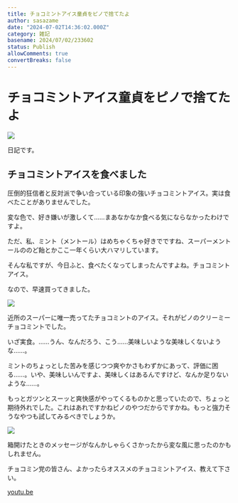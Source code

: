 ```yaml
---
title: チョコミントアイス童貞をピノで捨てたよ
author: sasazame
date: "2024-07-02T14:36:02.000Z"
category: 雑記
basename: 2024/07/02/233602
status: Publish
allowComments: true
convertBreaks: false
---
```

# チョコミントアイス童貞をピノで捨てたよ

![](https://cdn-ak.f.st-hatena.com/images/fotolife/s/sasazame/20230908/20230908202155.png)

日記です。

<!-- Extended Body -->

## チョコミントアイスを食べました

圧倒的狂信者と反対派で争い合っている印象の強いチョコミントアイス。実は食べたことがありませんでした。

変な色で、好き嫌いが激しくて……まあなかなか食べる気にならなかったわけですよ。

ただ、私、ミント（メントール）はめちゃくちゃ好きでですね、スーパーメントールののど飴とかここ一年くらい大ハマリしています。

そんな私ですが、今日ふと、食べたくなってしまったんですよね。チョコミントアイス。

なので、早速買ってきました。

![](https://cdn-ak.f.st-hatena.com/images/fotolife/s/sasazame/20240702/20240702232342.jpg)

近所のスーパーに唯一売ってたチョコミントのアイス。それがピノのクリーミーチョコミントでした。

いざ実食。……うん、なんだろう、こう……美味しいような美味しくないような……。

ミントのちょっとした苦みを感じつつ爽やかさもわずかにあって、評価に困る……。いや、美味しいんですよ、美味しくはあるんですけど、なんか足りないような……。

もっとガツンとスーッと爽快感がやってくるものかと思っていたので、ちょっと期待外れでした。これはあれですかねピノのやつだからですかね。もっと強力そうなやつも試してみるべきでしょうか。

![](https://cdn-ak.f.st-hatena.com/images/fotolife/s/sasazame/20240702/20240702233437.jpg)

箱開けたときのメッセージがなんかしゃらくさかったから変な風に思ったのかもしれません。

チョコミン党の皆さん、よかったらオススメのチョコミントアイス、教えて下さい。

[youtu.be](https://youtu.be/pfkBYHFZAt8?si=4xp0msA0fjwN6uXO)